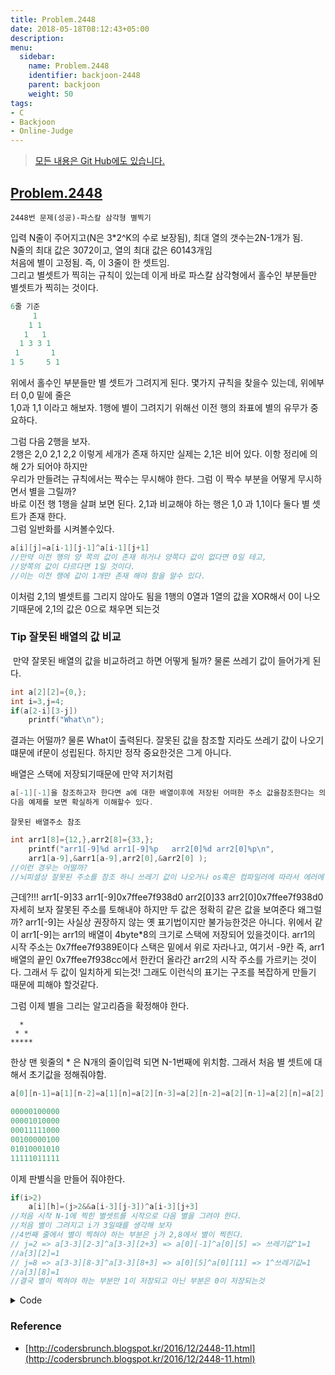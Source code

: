 ```yaml
---
title: Problem.2448
date: 2018-05-18T08:12:43+05:00
description:
menu:
  sidebar:
    name: Problem.2448
    identifier: backjoon-2448
    parent: backjoon
    weight: 50
tags:
- C
- Backjoon
- Online-Judge
---
```



> [모든 내용은 Git Hub에도 있습니다.](https://github.com/ehdwn1991/Coding-Interview/blob/master/Code_Interview_Prep_Platform/backjoon/Level_5/2448.c)



## [Problem.2448](https://www.acmicpc.net/problem/2448)

`2448번 문제(성공)-파스칼 삼각형 별찍기`  

입력 N줄이 주어지고(N은 3*2^K의 수로 보장됨), 최대 열의 갯수는2N-1개가 됨.  
N줄의 최대 값은 3072이고, 열의 최대 값은 60143개임  
처음에 별이 고정됨. 즉, 이 3줄이  한 셋트임.  
그리고 별셋트가 찍히는 규칙이 있는데 이게 바로 파스칼 삼각형에서 홀수인 부분들만 별셋트가 찍히는 것이다.  

```c
6줄 기준
     1     
    1 1    
   1   1   
  1 3 3 1  
 1       1 
1 5     5 1
```
위에서 홀수인 부분들만 별 셋트가 그려지게 된다. 몇가지 규칙을 찾을수 있는데, 위에부터 0,0 밑에 줄은   
1,0과 1,1 이라고 해보자. 1행에 별이 그려지기 위해선 이전 행의 좌표에 별의 유무가 중요하다.  

그럼 다음 2행을 보자.  
2행은 2,0 2,1 2,2 이렇게 세개가 존재 하지만 실제는 2,1은 비어 있다. 이항 정리에 의해 2가 되어야 하지만  
우리가 만들려는 규칙에서는 짝수는 무시해야 한다. 그럼 이 짝수 부분을 어떻게 무시하면서 별을 그릴까?  
바로 이전 행 1행을 살펴 보면 된다. 2,1과 비교해야 하는 행은 1,0 과 1,1이다 둘다 별 셋트가 존재 한다.  
그럼 일반화를 시켜볼수있다.  
```c
a[i][j]=a[i-1][j-1]^a[i-1][j+1]
//만약 이전 행의 양 쪽의 값이 존재 하거나 양쪽다 값이 없다면 0일 테고,
//양쪽의 값이 다르다면 1일 것이다.
//이는 이전 행에 값이 1개만 존재 해야 함을 알수 있다.
```
이처럼 2,1의 별셋트를 그리지 않아도 됨을 1행의 0열과 1열의 값을 XOR해서 0이 나오기때문에
2,1의 값은 0으로 채우면 되는것

### Tip 잘못된 배열의 값 비교
​	만약 잘못된 배열의 값을 비교하려고 하면 어떻게 될까?
	물론 쓰레기 값이 들어가게 된다.
```c
int a[2][2]={0,};
int i=3,j=4;
if(a[2-i][3-j])
	printf("What\n");
```
결과는 어떨까? 물론 What이 출력된다. 잘못된 값을 참조할 지라도 쓰레기 값이 나오기 떄문에 if문이 성립된다. 하지만 정작 중요한것은 그게 아니다.

배열은 스택에 저장되기때문에 만약 저기처럼  
```c
a[-1][-1]을 참조하고자 한다면 a에 대한 배열이후에 저장된 어떠한 주소 값을참조한다는 의미다.
다음 예제를 보면 확실하게 이해할수 있다.
```

`잘못된 배열주소 참조`
```c
int arr1[8]={12,},arr2[8]={33,};
	printf("arr1[-9]%d arr1[-9]%p   arr2[0]%d arr2[0]%p\n",
	arr1[a-9],&arr1[a-9],arr2[0],&arr2[0] );
//이런 경우는 어떨까?
//뇌피셜상 잘못된 주소를 참조 하니 쓰레기 값이 나오거나 os혹은 컴파일러에 따라서 에러에 관한 값과 주소를 출력해줄것 같다. 아니면 아예 Segmentfault를 토해낼 꺼다.
```
근데?!!!
arr1[-9]33 arr1[-9]0x7ffee7f938d0   arr2[0]33 arr2[0]0x7ffee7f938d0
자세히 보자 잘못된 주소를 토해내야 하지만 두 값은 정확히 같은 값을 보여준다
왜그럴까?
arr1[-9]는 사실상 권장하지 않는 옛 표기법이지만 불가능한것은 아니다.
위에서 같이 arr1[-9]는 arr1의 배열이 4byte*8의 크기로 스택에 저장되어 있을것이다. 
arr1의 시작 주소는 0x7ffee7f9389E이다 스택은 밑에서 위로 자라나고, 여기서 -9칸 즉, arr1배열의 끝인
0x7ffee7f938cc에서 한칸더 올라간 arr2의 시작 주소를 가르키는 것이다. 그래서 두 값이 일치하게 되는것!
그래도 이런식의 표기는 구조를 복잡하게 만들기 때문에 피해야 할것같다.

그럼 이제 별을 그리는 알고리즘을 확정해야 한다.
```shell
  *
 * * 
*****
```
한상 맨 윗줄의 * 은 N개의 줄이입력 되면 N-1번째에 위치함.
그래서 처음 별 셋트에 대해서 초기값을 정해줘야함.
```c
a[0][n-1]=a[1][n-2]=a[1][n]=a[2][n-3]=a[2][n-2]=a[2][n-1]=a[2][n]=a[2][n+1]=1

00000100000
00001010000
00011111000
00100000100
01010001010
11111011111
```
이제 판별식을 만들어 줘야한다.
```c
if(i>2)
	a[i][h]=(j>2&&a[i-3][j-3])^a[i-3][j+3]
//처음 시작 N-1에 찍힌 별셋트를 시작으로 다음 별을 그려야 한다.
//처음 별이 그려지고 i가 3일때를 생각해 보자
//4번째 줄에서 별이 찍혀야 하는 부분은 j가 2,8에서 별이 찍힌다.
// j=2 => a[3-3][2-3]^a[3-3][2+3] => a[0][-1]^a[0][5] => 쓰레기값^1=1
//a[3][2]=1
// j=8 => a[3-3][8-3]^a[3-3][8+3] => a[0][5]^a[0][11] => 1^쓰레기값=1
//a[3][8]=1
//결국 별이 찍혀야 하는 부분만 1이 저장되고 아닌 부분은 0이 저장되는것
```

<details>
<summary>Code</summary>

```c
#include <stdio.h>
#include <stdlib.h>
#include <string.h>


int main(){
    int N;
    // printf("!!!!!");
    // int a[3072][6143]={0,};
    scanf("%d",&N);
    int **row=(int**)malloc(sizeof(int*)*N),a[8][8];
    for (int i = 0; i < N; ++i)
    {
       row[i]=(int*)malloc(sizeof(int)*((2*N)-1));
       memset(row[i],0,sizeof(int)*((2*N)-1));
   }
    // a[0][N-1]=a[1][N-2]=a[1][N]=a[2][N-3]=a[2][N-2]=a[2][N-1]=a[2][N]=a[2][N+1]=1;
    //1은 별 그리고 0은 공백

   row[0][N-1]=row[1][N-2]=row[1][N]=row[2][N-3]=row[2][N-2]=row[2][N-1]=row[2][N]=row[2][N+1]=1;

    // row[0][N-1]=1;
    // row[1][N-2]=1;
    // printf("%d   %d \n",row[0][N-1],row[1][N-2] );
   for (int i = 0; i <N ; ++i)
   {

    for (int j = 0; j <=(N-1+i) ; ++j)
    {
        if(i>2){
            row[i][j]=((j>2&&row[i-3][j-3])^row[i-3][j+3]);
        }
    }

}

for (int q = 0; q < N; ++q)
{
    for (int w = 0; w < 2*N-1; ++w)
    {
            // printf("%d ",row[q][w] );
        if(row[q][w]==1)
            printf("*");
        else
            printf(" ");
    }
    puts("");
}

free(row);

}
```

</details>


### Reference

* [http://codersbrunch.blogspot.kr/2016/12/2448-11.html](http://codersbrunch.blogspot.kr/2016/12/2448-11.html)




